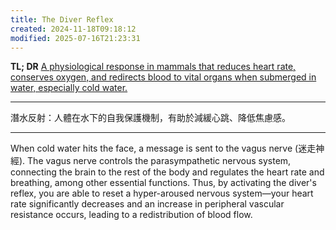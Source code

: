 ```yaml
---
title: The Diver Reflex
created: 2024-11-18T09:18:12
modified: 2025-07-16T21:23:31
---
```


**TL; DR** [A physiological response in mammals that reduces heart rate, conserves oxygen, and redirects blood to vital organs when submerged in water, especially cold water.](https://en.wikipedia.org/wiki/Diving_reflex)

---

潛水反射：人體在水下的自我保護機制，有助於減緩心跳、降低焦慮感。

---

When cold water hits the face, a message is sent to the vagus nerve (迷走神經). The vagus nerve controls the parasympathetic nervous system, connecting the brain to the rest of the body and regulates the heart rate and breathing, among other essential functions. Thus, by activating the diver's reflex, you are able to reset a hyper-aroused nervous system—your heart rate significantly decreases and an increase in peripheral vascular resistance occurs, leading to a redistribution of blood flow.
